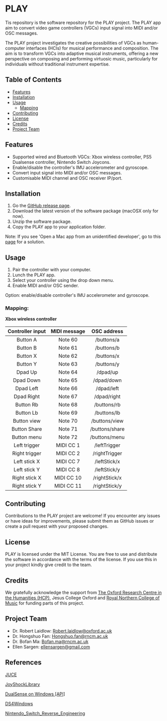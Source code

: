 # PLAY

Tis repository is the software repository for the PLAY project. The PLAY app aim to convert video game controllers (VGCs) input signal into MIDI and/or OSC messages.

The PLAY project investigates the creative possibilities of VGCs as human-computer interfaces (HCIs) for musical performance and composition. The aim is to transform VGCs into adaptive musical instruments, offering a new perspective on composing and performing virtuosic music, particularly for individuals without traditional instrument expertise.



## Table of Contents
- [Features](#features)
- [Installation](#installation)
- [Usage](#usage)
    - [Mapping](#mapping)
- [Contributing](#contributing)
- [License](#license)
- [Credits](#credits)
- [Project Team](#project-team)

## Features
- Supported wired and Bluetooth VGCs: Xbox wireless controller, PS5 Dualsense controller, Nintendo Switch Joycons.
- Enable/disable the controller's IMU accelerometer and gyroscope.
- Convert input signal into MIDI and/or OSC messages.
- Customisable MIDI channel and OSC receiver IP/port.


## Installation
1. Go the [GitHub release page](https://github.com/HongshuoFan/PLAY/releases).
2. Download the latest version of the software package (macOSX only for now).
3. Unzip the software package.
4. Copy the PLAY app to your application folder.

Note: If you see 'Open a Mac app from an unidentified developer', go to this [page](https://support.apple.com/en-gb/guide/mac-help/mh40616/13.0/mac/13.0) for a solution.

## Usage
1. Pair the controller with your computer.
2. Lunch the PLAY app.
3. Select your controller using the drop down menu.
4. Enable MIDI and/or OSC sender.

Option: enable/disable controller's IMU accelerometer and gyroscope.

### Mapping:

**Xbox wireless controller**

Controller input  |  MIDI message | OSC address     |
:----------------:|:-------------:|:---------------:|
Button A          |  Note 60      |  /buttons/a     |
Button B          |  Note 61      |  /buttons/b     |
Button X          |  Note 62      |  /buttons/x     |
Button Y          |  Note 63      |  /buttons/y     |
Dpad Up           |  Note 64      |  /dpad/up       |
Dpad Down         |  Note 65      |  /dpad/down     |
Dpad Left         |  Note 66      |  /dpad/left     |
Dpad Right        |  Note 67      |  /dpad/right    |
Button Rb         |  Note 68      |  /buttons/rb    |
Button Lb         |  Note 69      |  /buttons/lb    |
Button view       |  Note 70      |  /buttons/view  |
Button Share      |  Note 71      |  /buttons/share |
Button menu       |  Note 72      |  /buttons/menu  |
Left trigger      |  MIDI CC 1    |  /leftTrigger   |
Right trigger     |  MIDI CC 2    |  /rightTrigger  |
Left stick X      |  MIDI CC 7    |  /leftStick/x   |
Left stick Y      |  MIDI CC 8    |  /leftStick/y   |
Right stick X     |  MIDI CC 10   |  /rightStick/x  |
Right stick Y     |  MIDI CC 11   |  /rightStick/y  |

 
## Contributing

Contributions to the PLAY project are welcome! If you encounter any issues or have ideas for improvements, please submit them as GitHub issues or create a pull request with your proposed changes.

## License

PLAY is licensed under the MIT License. You are free to use and distribute the software in accordance with the terms of the license. If you use this in your project kindly give credit to the team.

## Credits 

We gratefully acknowledge the support from [The Oxford Research Centre in the Humanities (HCP)](https://www.torch.ox.ac.uk/humanities-cultural-programme), Jesus College Oxford and [Royal Northern College of Music](https://www.rncm.ac.uk/) for funding parts of this project.


## Project Team
- Dr. Robert Laidlow: [Robert.laidlow@oxford.ac.uk](mailto:Robert.laidlow@oxford.ac.uk)
- Dr. Hongshuo Fan: [Hongshuo.fan@rncm.ac.uk](mailto:Hongshuo.fan@rncm.ac.uk)
- Dr. Bofan Ma: [Bofan.ma@rncm.ac.uk](mailto:Bofan.ma@rncm.ac.uk)
- Ellen Sargen: [ellensargen@gmail.com](mailto:ellensargen@gmail.com)

## References
[JUCE](https://github.com/juce-framework/JUCE)

[JoyShockLibrary](https://github.com/JibbSmart/JoyShockLibrary)

[DualSense on Windows [API]](https://github.com/Ohjurot/DualSense-Windows)

[DS4Windows](https://github.com/Ryochan7/DS4Windows)

[Nintendo_Switch_Reverse_Engineering](https://github.com/dekuNukem/Nintendo_Switch_Reverse_Engineering)




